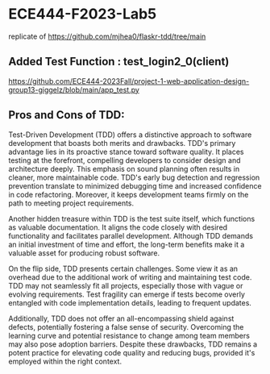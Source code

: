 # ECE444-F2023-Lab5

replicate of https://github.com/mjhea0/flaskr-tdd/tree/main

## Added Test Function : test_login2_0(client)

https://github.com/ECE444-2023Fall/project-1-web-application-design-group13-giggelz/blob/main/app_test.py

## Pros and Cons of TDD:

Test-Driven Development (TDD) offers a distinctive approach to software development that boasts both merits and drawbacks. TDD's primary advantage lies in its proactive stance toward software quality. It places testing at the forefront, compelling developers to consider design and architecture deeply. This emphasis on sound planning often results in cleaner, more maintainable code. TDD's early bug detection and regression prevention translate to minimized debugging time and increased confidence in code refactoring. Moreover, it keeps development teams firmly on the path to meeting project requirements.

Another hidden treasure within TDD is the test suite itself, which functions as valuable documentation. It aligns the code closely with desired functionality and facilitates parallel development. Although TDD demands an initial investment of time and effort, the long-term benefits make it a valuable asset for producing robust software.

On the flip side, TDD presents certain challenges. Some view it as an overhead due to the additional work of writing and maintaining test code. TDD may not seamlessly fit all projects, especially those with vague or evolving requirements. Test fragility can emerge if tests become overly entangled with code implementation details, leading to frequent updates.

Additionally, TDD does not offer an all-encompassing shield against defects, potentially fostering a false sense of security. Overcoming the learning curve and potential resistance to change among team members may also pose adoption barriers. Despite these drawbacks, TDD remains a potent practice for elevating code quality and reducing bugs, provided it's employed within the right context.
